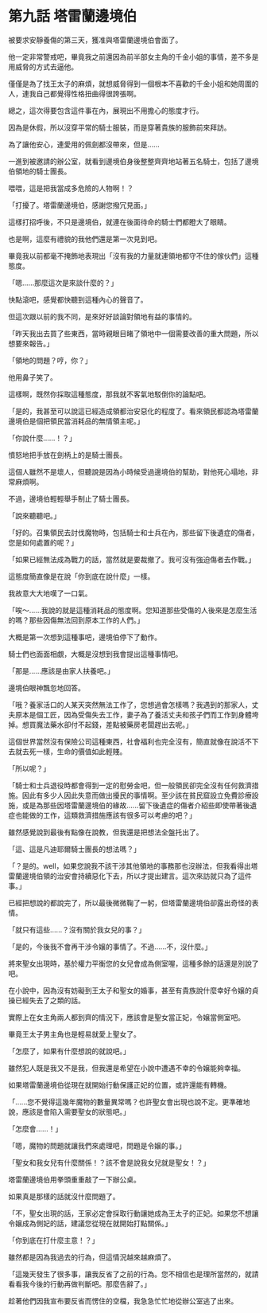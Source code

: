 # 第九話 塔雷蘭邊境伯

被要求安靜養傷的第三天，獲准與塔雷蘭邊境伯會面了。

他一定非常警戒吧，畢竟我之前還因為前半部女主角的千金小姐的事情，差不多是用威脅的方式去逼他。


僅僅是為了找王太子的麻煩，就想威脅得到一個根本不喜歡的千金小姐和她周圍的人，連我自己都覺得性格扭曲得很誇張啊。

總之，這次得要包含這件事在內，展現出不用擔心的態度才行。


因為是休假，所以沒穿平常的騎士服裝，而是穿著貴族的服飾前來拜訪。

為了讓他安心，連愛用的佩劍都沒帶來，但是......


一進到被邀請的辦公室，就看到邊境伯身後整整齊齊地站著五名騎士，包括了邊境伯領地的騎士團長。

喂喂，這是把我當成多危險的人物啊！？


「打擾了。塔雷蘭邊境伯，感謝您撥冗見面。」


這樣打招呼後，不只是邊境伯，就連在後面待命的騎士們都瞪大了眼睛。

也是啊，這麼有禮貌的我他們還是第一次見到吧。

畢竟我以前都毫不掩飾地表現出「沒有我的力量就連領地都守不住的傢伙們」這種態度。


「嗯......那麼這次是來談什麼的？」


快點滾吧，感覺都快聽到這種內心的聲音了。

但這次跟以前的我不同，是來好好談論對領地有益的事情的。


「昨天我出去買了些東西，當時親眼目睹了領地中一個需要改善的重大問題，所以想要來報告。」


「領地的問題？哼，你？」


他用鼻子笑了。

這樣啊，既然你採取這種態度，那我就不客氣地駁倒你的論點吧。


「是的，我甚至可以說這已經造成領都治安惡化的程度了。看來領民都認為塔雷蘭邊境伯是個把領民當消耗品的無情領主呢。」


「你說什麼......！？」


憤怒地把手放在劍柄上的是騎士團長。

這個人雖然不是壞人，但聽說是因為小時候受過邊境伯的幫助，對他死心塌地，非常麻煩啊。

不過，邊境伯輕輕舉手制止了騎士團長。


「說來聽聽吧。」


「好的。召集領民去討伐魔物時，包括騎士和士兵在內，那些留下後遺症的傷者，您是如何處置的呢？」


「如果已經無法成為戰力的話，當然就是要裁撤了。我可沒有強迫傷者去作戰。」


這態度簡直像是在說「你到底在說什麼」一樣。

我故意大大地嘆了一口氣。


「唉～......我說的就是這種消耗品的態度啊。您知道那些受傷的人後來是怎麼生活的嗎？那些因傷無法回到原本工作的人們。」


大概是第一次想到這種事吧，邊境伯停下了動作。

騎士們也面面相覷，大概是沒想到我會提出這種事情吧。


「那是......應該是由家人扶養吧。」


邊境伯眼神飄忽地回答。


「哦？養家活口的人某天突然無法工作了，您想過會怎樣嗎？我遇到的那家人，丈夫原本是個工匠，因為受傷失去工作，妻子為了養活丈夫和孩子們而工作到身體垮掉。想買魔法藥水卻付不起錢，差點被藥房老闆趕出去呢。」


這個世界當然沒有保險公司這種東西，社會福利也完全沒有，簡直就像在說活不下去就去死一樣，生命的價值如此輕賤。


「所以呢？」


「騎士和士兵退役時都會得到一定的慰勞金吧，但一般領民卻完全沒有任何救濟措施。因此有多少人因此失意而做出擾民的事情啊。至少該在貧民窟設立免費診療設施，或是為那些因塔雷蘭邊境伯的緣故......留下後遺症的傷者介紹些即使帶著後遺症也能做的工作，這類救濟措施應該有很多可以考慮的吧？」


雖然感覺說到最後有點像在說教，但我還是把想法全盤托出了。


「這、這是凡迪耶爾騎士團長的想法嗎？」


「？是的。well，如果您說我不該干涉其他領地的事務那也沒辦法，但我看得出塔雷蘭邊境伯領的治安會持續惡化下去，所以才提出建言。這次來訪就只為了這件事。」


已經把想說的都說完了，所以最後微微鞠了一躬，但塔雷蘭邊境伯卻露出奇怪的表情。


「就只有這些......？沒有關於我女兒的事？」


「是的，今後我不會再干涉令嬢的事情了。不過......不，沒什麼。」


將來聖女出現時，基於權力平衡您的女兒會成為側室喔，這種多餘的話還是別說了吧。

在小說中，因為沒有妨礙到王太子和聖女的婚事，甚至有貴族說什麼幸好令嬢的貞操已經失去了之類的話。


實際上在女主角兩人都到齊的情況下，應該會是聖女當正妃，令嬢當側室吧。

畢竟王太子男主角也是輕易就愛上聖女了。


「怎麼了，如果有什麼想說的就說吧。」


雖然犯人既是我又不是我，但我還是希望在小說中遭遇不幸的令嬢能夠幸福。

如果塔雷蘭邊境伯從現在就開始行動保護正妃的位置，或許還能有轉機。


「......您不覺得這幾年魔物的數量異常嗎？也許聖女會出現也說不定。更準確地說，應該是會陷入需要聖女的狀態吧。」


「怎麼會......！」


「嗯，魔物的問題就讓我們來處理吧，問題是令嬢的事。」


「聖女和我女兒有什麼關係！？該不會是說我女兒就是聖女！？」


塔雷蘭邊境伯用拳頭重重敲了一下辦公桌。

如果真是那樣的話就沒什麼問題了。


「不，聖女出現的話，王家必定會採取行動讓她成為王太子的正妃。如果您不想讓令嬢成為側妃的話，建議您從現在就開始打點關係。」


「你到底在打什麼主意！？」


雖然都是因為我過去的行為，但這情況越來越麻煩了。


「這幾天發生了很多事，讓我反省了之前的行為。您不相信也是理所當然的，就請看看我今後的行動再做判斷吧。那麼告辭了。」


趁著他們因我宣布要反省而愣住的空檔，我急急忙忙地從辦公室逃了出來。